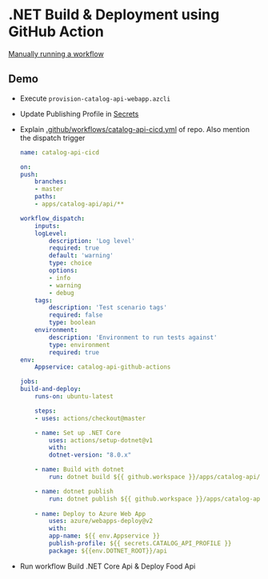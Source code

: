 # .NET Build & Deployment using GitHub Action

[Manually running a workflow](https://docs.github.com/en/actions/managing-workflow-runs/manually-running-a-workflow)

## Demo

- Execute `provision-catalog-api-webapp.azcli`

- Update Publishing Profile in [Secrets](https://github.com/arambazamba/food-app/settings/secrets/actions)

- Explain [.github/workflows/catalog-api-cicd.yml](https://github.com/arambazamba/food-app/blob/master/.github/workflows/catalog-api-cicd.yml) of repo. Also mention the dispatch trigger

    ```yaml 
    name: catalog-api-cicd

    on:
    push:
        branches:
        - master
        paths:
        - apps/catalog-api/api/**

    workflow_dispatch:
        inputs:
        logLevel:
            description: 'Log level'     
            required: true
            default: 'warning' 
            type: choice
            options:
            - info
            - warning
            - debug 
        tags:
            description: 'Test scenario tags'
            required: false 
            type: boolean
        environment:
            description: 'Environment to run tests against'
            type: environment
            required: true       
    env:
        Appservice: catalog-api-github-actions

    jobs:
    build-and-deploy:
        runs-on: ubuntu-latest

        steps:
        - uses: actions/checkout@master

        - name: Set up .NET Core
            uses: actions/setup-dotnet@v1
            with:
            dotnet-version: "8.0.x"

        - name: Build with dotnet
            run: dotnet build ${{ github.workspace }}/apps/catalog-api/api/catalog-api.csproj --configuration Release

        - name: dotnet publish
            run: dotnet publish ${{ github.workspace }}/apps/catalog-api/api/catalog-api.csproj -c Release -o ${{env.DOTNET_ROOT}}/api
                            
        - name: Deploy to Azure Web App
            uses: azure/webapps-deploy@v2
            with:
            app-name: ${{ env.Appservice }}
            publish-profile: ${{ secrets.CATALOG_API_PROFILE }}
            package: ${{env.DOTNET_ROOT}}/api
    ```

- Run workflow Build .NET Core Api & Deploy Food Api
